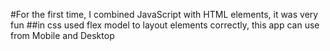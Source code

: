 #For the first time, I combined JavaScript with HTML elements, it was very fun
##in css used flex model to layout elements correctly, this app can use from Mobile and Desktop
